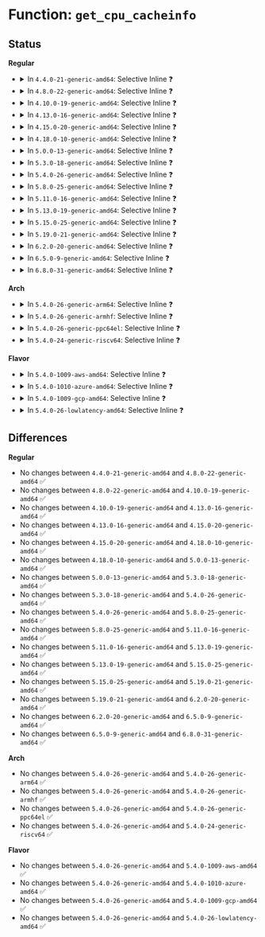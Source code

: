 # Function: <code>get_cpu_cacheinfo</code>

## Status
<b>Regular</b>
<ul>
<li>
<details>
<summary>In <code>4.4.0-21-generic-amd64</code>: Selective Inline ❓</summary>

```c
struct cpu_cacheinfo * get_cpu_cacheinfo(unsigned int cpu)
```

```json
{
  "name": "get_cpu_cacheinfo",
  "collision_type": "Unique Global",
  "inline_type": "Selective",
  "funcs": [
    {
      "addr": 18446744071584425099,
      "name": "get_cpu_cacheinfo",
      "external": true,
      "loc": "drivers/base/cacheinfo.c:37",
      "file": "drivers/base/cacheinfo.c",
      "inline": "not declared, inlined",
      "caller_inline": [
        "drivers/base/cacheinfo.c:free_cache_attributes",
        "drivers/base/cacheinfo.c:free_cache_attributes",
        "drivers/base/cacheinfo.c:detect_cache_attributes",
        "drivers/base/cacheinfo.c:detect_cache_attributes",
        "drivers/base/cacheinfo.c:cache_add_dev"
      ],
      "caller_func": [
        "arch/x86/kernel/cpu/intel_cacheinfo.c:_init_cache_level",
        "arch/x86/kernel/cpu/intel_cacheinfo.c:_populate_cache_leaves",
        "arch/x86/kernel/cpu/intel_cacheinfo.c:_populate_cache_leaves",
        "arch/x86/kernel/cpu/intel_cacheinfo.c:_populate_cache_leaves",
        "arch/x86/kernel/cpu/intel_cacheinfo.c:_populate_cache_leaves",
        "arch/x86/kernel/cpu/intel_cacheinfo.c:_populate_cache_leaves",
        "arch/x86/kernel/cpu/intel_cacheinfo.c:_populate_cache_leaves"
      ]
    }
  ],
  "symbols": [
    {
      "addr": 18446744071584425312,
      "name": "get_cpu_cacheinfo",
      "section": ".text",
      "bind": "STB_GLOBAL",
      "size": 28
    }
  ]
}
```
</details>
</li>
<li>
<details>
<summary>In <code>4.8.0-22-generic-amd64</code>: Selective Inline ❓</summary>

```c
struct cpu_cacheinfo * get_cpu_cacheinfo(unsigned int cpu)
```

```json
{
  "name": "get_cpu_cacheinfo",
  "collision_type": "Unique Global",
  "inline_type": "Selective",
  "funcs": [
    {
      "addr": 18446744071584761589,
      "name": "get_cpu_cacheinfo",
      "external": true,
      "loc": "drivers/base/cacheinfo.c:37",
      "file": "drivers/base/cacheinfo.c",
      "inline": "not declared, inlined",
      "caller_inline": [
        "drivers/base/cacheinfo.c:cache_add_dev",
        "drivers/base/cacheinfo.c:detect_cache_attributes",
        "drivers/base/cacheinfo.c:detect_cache_attributes",
        "drivers/base/cacheinfo.c:free_cache_attributes",
        "drivers/base/cacheinfo.c:free_cache_attributes"
      ],
      "caller_func": [
        "arch/x86/kernel/cpu/intel_cacheinfo.c:_populate_cache_leaves",
        "arch/x86/kernel/cpu/intel_cacheinfo.c:_populate_cache_leaves",
        "arch/x86/kernel/cpu/intel_cacheinfo.c:_populate_cache_leaves",
        "arch/x86/kernel/cpu/intel_cacheinfo.c:_populate_cache_leaves",
        "arch/x86/kernel/cpu/intel_cacheinfo.c:_populate_cache_leaves",
        "arch/x86/kernel/cpu/intel_cacheinfo.c:_populate_cache_leaves",
        "arch/x86/kernel/cpu/intel_cacheinfo.c:_init_cache_level"
      ]
    }
  ],
  "symbols": [
    {
      "addr": 18446744071584761088,
      "name": "get_cpu_cacheinfo",
      "section": ".text",
      "bind": "STB_GLOBAL",
      "size": 28
    }
  ]
}
```
</details>
</li>
<li>
<details>
<summary>In <code>4.10.0-19-generic-amd64</code>: Selective Inline ❓</summary>

```c
struct cpu_cacheinfo * get_cpu_cacheinfo(unsigned int cpu)
```

```json
{
  "name": "get_cpu_cacheinfo",
  "collision_type": "Unique Global",
  "inline_type": "Selective",
  "funcs": [
    {
      "addr": 18446744071584950830,
      "name": "get_cpu_cacheinfo",
      "external": true,
      "loc": "drivers/base/cacheinfo.c:40",
      "file": "drivers/base/cacheinfo.c",
      "inline": "not declared, inlined",
      "caller_inline": [
        "drivers/base/cacheinfo.c:free_cache_attributes",
        "drivers/base/cacheinfo.c:free_cache_attributes"
      ],
      "caller_func": [
        "arch/x86/kernel/cpu/intel_cacheinfo.c:_populate_cache_leaves",
        "arch/x86/kernel/cpu/intel_cacheinfo.c:_populate_cache_leaves",
        "arch/x86/kernel/cpu/intel_cacheinfo.c:_populate_cache_leaves",
        "arch/x86/kernel/cpu/intel_cacheinfo.c:_populate_cache_leaves",
        "arch/x86/kernel/cpu/intel_cacheinfo.c:_populate_cache_leaves",
        "arch/x86/kernel/cpu/intel_cacheinfo.c:_populate_cache_leaves",
        "arch/x86/kernel/cpu/intel_cacheinfo.c:_init_cache_level",
        "arch/x86/kernel/cpu/intel_rdt.c:get_cache_id"
      ]
    }
  ],
  "symbols": [
    {
      "addr": 18446744071584951520,
      "name": "get_cpu_cacheinfo",
      "section": ".text",
      "bind": "STB_GLOBAL",
      "size": 28
    }
  ]
}
```
</details>
</li>
<li>
<details>
<summary>In <code>4.13.0-16-generic-amd64</code>: Selective Inline ❓</summary>

```c
struct cpu_cacheinfo * get_cpu_cacheinfo(unsigned int cpu)
```

```json
{
  "name": "get_cpu_cacheinfo",
  "collision_type": "Unique Global",
  "inline_type": "Selective",
  "funcs": [
    {
      "addr": 18446744071585035669,
      "name": "get_cpu_cacheinfo",
      "external": true,
      "loc": "drivers/base/cacheinfo.c:40",
      "file": "drivers/base/cacheinfo.c",
      "inline": "not declared, inlined",
      "caller_inline": [],
      "caller_func": [
        "arch/x86/kernel/cpu/intel_cacheinfo.c:_populate_cache_leaves",
        "arch/x86/kernel/cpu/intel_cacheinfo.c:_populate_cache_leaves",
        "arch/x86/kernel/cpu/intel_cacheinfo.c:_populate_cache_leaves",
        "arch/x86/kernel/cpu/intel_cacheinfo.c:_populate_cache_leaves",
        "arch/x86/kernel/cpu/intel_cacheinfo.c:_populate_cache_leaves",
        "arch/x86/kernel/cpu/intel_cacheinfo.c:_populate_cache_leaves",
        "arch/x86/kernel/cpu/intel_cacheinfo.c:_init_cache_level",
        "arch/x86/kernel/cpu/intel_rdt.c:get_cache_id"
      ]
    }
  ],
  "symbols": [
    {
      "addr": 18446744071585036368,
      "name": "get_cpu_cacheinfo",
      "section": ".text",
      "bind": "STB_GLOBAL",
      "size": 28
    }
  ]
}
```
</details>
</li>
<li>
<details>
<summary>In <code>4.15.0-20-generic-amd64</code>: Selective Inline ❓</summary>

```c
struct cpu_cacheinfo * get_cpu_cacheinfo(unsigned int cpu)
```

```json
{
  "name": "get_cpu_cacheinfo",
  "collision_type": "Unique Global",
  "inline_type": "Selective",
  "funcs": [
    {
      "addr": 18446744071585458533,
      "name": "get_cpu_cacheinfo",
      "external": true,
      "loc": "drivers/base/cacheinfo.c:40",
      "file": "drivers/base/cacheinfo.c",
      "inline": "not declared, inlined",
      "caller_inline": [],
      "caller_func": [
        "arch/x86/kernel/cpu/intel_cacheinfo.c:_populate_cache_leaves",
        "arch/x86/kernel/cpu/intel_cacheinfo.c:_populate_cache_leaves",
        "arch/x86/kernel/cpu/intel_cacheinfo.c:_populate_cache_leaves",
        "arch/x86/kernel/cpu/intel_cacheinfo.c:_populate_cache_leaves",
        "arch/x86/kernel/cpu/intel_cacheinfo.c:_populate_cache_leaves",
        "arch/x86/kernel/cpu/intel_cacheinfo.c:_populate_cache_leaves",
        "arch/x86/kernel/cpu/intel_cacheinfo.c:_init_cache_level",
        "arch/x86/kernel/cpu/intel_rdt.c:get_cache_id"
      ]
    }
  ],
  "symbols": [
    {
      "addr": 18446744071585459200,
      "name": "get_cpu_cacheinfo",
      "section": ".text",
      "bind": "STB_GLOBAL",
      "size": 28
    }
  ]
}
```
</details>
</li>
<li>
<details>
<summary>In <code>4.18.0-10-generic-amd64</code>: Selective Inline ❓</summary>

```c
struct cpu_cacheinfo * get_cpu_cacheinfo(unsigned int cpu)
```

```json
{
  "name": "get_cpu_cacheinfo",
  "collision_type": "Unique Global",
  "inline_type": "Selective",
  "funcs": [
    {
      "addr": 18446744071585702069,
      "name": "get_cpu_cacheinfo",
      "external": true,
      "loc": "drivers/base/cacheinfo.c:29",
      "file": "drivers/base/cacheinfo.c",
      "inline": "not declared, inlined",
      "caller_inline": [],
      "caller_func": [
        "arch/x86/kernel/cpu/cacheinfo.c:_populate_cache_leaves",
        "arch/x86/kernel/cpu/cacheinfo.c:_populate_cache_leaves",
        "arch/x86/kernel/cpu/cacheinfo.c:_populate_cache_leaves",
        "arch/x86/kernel/cpu/cacheinfo.c:_populate_cache_leaves",
        "arch/x86/kernel/cpu/cacheinfo.c:_populate_cache_leaves",
        "arch/x86/kernel/cpu/cacheinfo.c:_populate_cache_leaves",
        "arch/x86/kernel/cpu/cacheinfo.c:_init_cache_level",
        "arch/x86/kernel/cpu/intel_rdt.c:get_cache_id"
      ]
    }
  ],
  "symbols": [
    {
      "addr": 18446744071585702800,
      "name": "get_cpu_cacheinfo",
      "section": ".text",
      "bind": "STB_GLOBAL",
      "size": 28
    }
  ]
}
```
</details>
</li>
<li>
<details>
<summary>In <code>5.0.0-13-generic-amd64</code>: Selective Inline ❓</summary>

```c
struct cpu_cacheinfo * get_cpu_cacheinfo(unsigned int cpu)
```

```json
{
  "name": "get_cpu_cacheinfo",
  "collision_type": "Unique Global",
  "inline_type": "Selective",
  "funcs": [
    {
      "addr": 18446744071585830325,
      "name": "get_cpu_cacheinfo",
      "external": true,
      "loc": "drivers/base/cacheinfo.c:29",
      "file": "drivers/base/cacheinfo.c",
      "inline": "not declared, inlined",
      "caller_inline": [],
      "caller_func": [
        "arch/x86/kernel/cpu/cacheinfo.c:_populate_cache_leaves",
        "arch/x86/kernel/cpu/cacheinfo.c:_populate_cache_leaves",
        "arch/x86/kernel/cpu/cacheinfo.c:_populate_cache_leaves",
        "arch/x86/kernel/cpu/cacheinfo.c:_populate_cache_leaves",
        "arch/x86/kernel/cpu/cacheinfo.c:_populate_cache_leaves",
        "arch/x86/kernel/cpu/cacheinfo.c:_populate_cache_leaves",
        "arch/x86/kernel/cpu/cacheinfo.c:_init_cache_level",
        "arch/x86/kernel/cpu/resctrl/core.c:get_cache_id",
        "arch/x86/kernel/cpu/resctrl/rdtgroup.c:rdtgroup_cbm_to_size",
        "arch/x86/kernel/cpu/resctrl/pseudo_lock.c:rdtgroup_pseudo_lock_create"
      ]
    }
  ],
  "symbols": [
    {
      "addr": 18446744071585831056,
      "name": "get_cpu_cacheinfo",
      "section": ".text",
      "bind": "STB_GLOBAL",
      "size": 28
    }
  ]
}
```
</details>
</li>
<li>
<details>
<summary>In <code>5.3.0-18-generic-amd64</code>: Selective Inline ❓</summary>

```c
struct cpu_cacheinfo * get_cpu_cacheinfo(unsigned int cpu)
```

```json
{
  "name": "get_cpu_cacheinfo",
  "collision_type": "Unique Global",
  "inline_type": "Selective",
  "funcs": [
    {
      "addr": 18446744071586065333,
      "name": "get_cpu_cacheinfo",
      "external": true,
      "loc": "drivers/base/cacheinfo.c:29",
      "file": "drivers/base/cacheinfo.c",
      "inline": "not declared, inlined",
      "caller_inline": [],
      "caller_func": [
        "arch/x86/kernel/cpu/cacheinfo.c:_init_cache_level",
        "arch/x86/kernel/cpu/cacheinfo.c:__populate_cache_leaves",
        "arch/x86/kernel/cpu/cacheinfo.c:__populate_cache_leaves",
        "arch/x86/kernel/cpu/cacheinfo.c:__populate_cache_leaves",
        "arch/x86/kernel/cpu/cacheinfo.c:__populate_cache_leaves",
        "arch/x86/kernel/cpu/cacheinfo.c:__populate_cache_leaves",
        "arch/x86/kernel/cpu/cacheinfo.c:__populate_cache_leaves",
        "arch/x86/kernel/cpu/resctrl/core.c:get_cache_id",
        "arch/x86/kernel/cpu/resctrl/rdtgroup.c:rdtgroup_cbm_to_size",
        "arch/x86/kernel/cpu/resctrl/pseudo_lock.c:rdtgroup_pseudo_lock_create"
      ]
    }
  ],
  "symbols": [
    {
      "addr": 18446744071586066064,
      "name": "get_cpu_cacheinfo",
      "section": ".text",
      "bind": "STB_GLOBAL",
      "size": 28
    }
  ]
}
```
</details>
</li>
<li>
<details>
<summary>In <code>5.4.0-26-generic-amd64</code>: Selective Inline ❓</summary>

```c
struct cpu_cacheinfo * get_cpu_cacheinfo(unsigned int cpu)
```

```json
{
  "name": "get_cpu_cacheinfo",
  "collision_type": "Unique Global",
  "inline_type": "Selective",
  "funcs": [
    {
      "addr": 18446744071586213221,
      "name": "get_cpu_cacheinfo",
      "external": true,
      "loc": "drivers/base/cacheinfo.c:29",
      "file": "drivers/base/cacheinfo.c",
      "inline": "not declared, inlined",
      "caller_inline": [],
      "caller_func": [
        "arch/x86/kernel/cpu/cacheinfo.c:_init_cache_level",
        "arch/x86/kernel/cpu/cacheinfo.c:__populate_cache_leaves",
        "arch/x86/kernel/cpu/cacheinfo.c:__populate_cache_leaves",
        "arch/x86/kernel/cpu/cacheinfo.c:__populate_cache_leaves",
        "arch/x86/kernel/cpu/cacheinfo.c:__populate_cache_leaves",
        "arch/x86/kernel/cpu/cacheinfo.c:__populate_cache_leaves",
        "arch/x86/kernel/cpu/cacheinfo.c:__populate_cache_leaves",
        "arch/x86/kernel/cpu/resctrl/core.c:get_cache_id",
        "arch/x86/kernel/cpu/resctrl/rdtgroup.c:rdtgroup_cbm_to_size",
        "arch/x86/kernel/cpu/resctrl/pseudo_lock.c:rdtgroup_pseudo_lock_create"
      ]
    }
  ],
  "symbols": [
    {
      "addr": 18446744071586213952,
      "name": "get_cpu_cacheinfo",
      "section": ".text",
      "bind": "STB_GLOBAL",
      "size": 28
    }
  ]
}
```
</details>
</li>
<li>
<details>
<summary>In <code>5.8.0-25-generic-amd64</code>: Selective Inline ❓</summary>

```c
struct cpu_cacheinfo * get_cpu_cacheinfo(unsigned int cpu)
```

```json
{
  "name": "get_cpu_cacheinfo",
  "collision_type": "Unique Global",
  "inline_type": "Selective",
  "funcs": [
    {
      "addr": 18446744071586979877,
      "name": "get_cpu_cacheinfo",
      "external": true,
      "loc": "drivers/base/cacheinfo.c:29",
      "file": "drivers/base/cacheinfo.c",
      "inline": "not declared, inlined",
      "caller_inline": [
        "drivers/base/cacheinfo.c:cache_add_dev",
        "drivers/base/cacheinfo.c:cache_shared_cpu_map_remove",
        "drivers/base/cacheinfo.c:cache_shared_cpu_map_remove",
        "drivers/base/cacheinfo.c:cache_shared_cpu_map_setup",
        "drivers/base/cacheinfo.c:cache_shared_cpu_map_setup"
      ],
      "caller_func": [
        "arch/x86/kernel/cpu/cacheinfo.c:_init_cache_level",
        "arch/x86/kernel/cpu/cacheinfo.c:__populate_cache_leaves",
        "arch/x86/kernel/cpu/cacheinfo.c:__cache_cpumap_setup",
        "arch/x86/kernel/cpu/cacheinfo.c:__cache_cpumap_setup",
        "arch/x86/kernel/cpu/cacheinfo.c:__cache_amd_cpumap_setup",
        "arch/x86/kernel/cpu/cacheinfo.c:__cache_amd_cpumap_setup",
        "arch/x86/kernel/cpu/cacheinfo.c:__cache_amd_cpumap_setup",
        "arch/x86/kernel/cpu/resctrl/core.c:domain_remove_cpu",
        "arch/x86/kernel/cpu/resctrl/core.c:domain_add_cpu",
        "arch/x86/kernel/cpu/resctrl/rdtgroup.c:rdtgroup_cbm_to_size",
        "arch/x86/kernel/cpu/resctrl/pseudo_lock.c:pseudo_lock_region_init"
      ]
    }
  ],
  "symbols": [
    {
      "addr": 18446744071586979248,
      "name": "get_cpu_cacheinfo",
      "section": ".text",
      "bind": "STB_GLOBAL",
      "size": 28
    }
  ]
}
```
</details>
</li>
<li>
<details>
<summary>In <code>5.11.0-16-generic-amd64</code>: Selective Inline ❓</summary>

```c
struct cpu_cacheinfo * get_cpu_cacheinfo(unsigned int cpu)
```

```json
{
  "name": "get_cpu_cacheinfo",
  "collision_type": "Unique Global",
  "inline_type": "Selective",
  "funcs": [
    {
      "addr": 18446744071587066437,
      "name": "get_cpu_cacheinfo",
      "external": true,
      "loc": "drivers/base/cacheinfo.c:29",
      "file": "drivers/base/cacheinfo.c",
      "inline": "not declared, inlined",
      "caller_inline": [
        "drivers/base/cacheinfo.c:cache_add_dev",
        "drivers/base/cacheinfo.c:cache_shared_cpu_map_remove",
        "drivers/base/cacheinfo.c:cache_shared_cpu_map_remove",
        "drivers/base/cacheinfo.c:cache_shared_cpu_map_setup",
        "drivers/base/cacheinfo.c:cache_shared_cpu_map_setup"
      ],
      "caller_func": [
        "arch/x86/kernel/cpu/cacheinfo.c:_init_cache_level",
        "arch/x86/kernel/cpu/cacheinfo.c:__populate_cache_leaves",
        "arch/x86/kernel/cpu/cacheinfo.c:__cache_cpumap_setup",
        "arch/x86/kernel/cpu/cacheinfo.c:__cache_cpumap_setup",
        "arch/x86/kernel/cpu/cacheinfo.c:__cache_amd_cpumap_setup",
        "arch/x86/kernel/cpu/cacheinfo.c:__cache_amd_cpumap_setup",
        "arch/x86/kernel/cpu/cacheinfo.c:__cache_amd_cpumap_setup",
        "arch/x86/kernel/cpu/resctrl/core.c:domain_remove_cpu",
        "arch/x86/kernel/cpu/resctrl/core.c:domain_add_cpu",
        "arch/x86/kernel/cpu/resctrl/rdtgroup.c:rdtgroup_cbm_to_size",
        "arch/x86/kernel/cpu/resctrl/pseudo_lock.c:pseudo_lock_region_init"
      ]
    }
  ],
  "symbols": [
    {
      "addr": 18446744071587065808,
      "name": "get_cpu_cacheinfo",
      "section": ".text",
      "bind": "STB_GLOBAL",
      "size": 28
    }
  ]
}
```
</details>
</li>
<li>
<details>
<summary>In <code>5.13.0-19-generic-amd64</code>: Selective Inline ❓</summary>

```c
struct cpu_cacheinfo * get_cpu_cacheinfo(unsigned int cpu)
```

```json
{
  "name": "get_cpu_cacheinfo",
  "collision_type": "Unique Global",
  "inline_type": "Selective",
  "funcs": [
    {
      "addr": 18446744071586950117,
      "name": "get_cpu_cacheinfo",
      "external": true,
      "loc": "drivers/base/cacheinfo.c:29",
      "file": "drivers/base/cacheinfo.c",
      "inline": "not declared, inlined",
      "caller_inline": [
        "drivers/base/cacheinfo.c:cache_add_dev",
        "drivers/base/cacheinfo.c:cache_shared_cpu_map_remove",
        "drivers/base/cacheinfo.c:cache_shared_cpu_map_remove",
        "drivers/base/cacheinfo.c:cache_shared_cpu_map_setup",
        "drivers/base/cacheinfo.c:cache_shared_cpu_map_setup"
      ],
      "caller_func": [
        "arch/x86/kernel/cpu/cacheinfo.c:_init_cache_level",
        "arch/x86/kernel/cpu/cacheinfo.c:__populate_cache_leaves",
        "arch/x86/kernel/cpu/cacheinfo.c:__populate_cache_leaves",
        "arch/x86/kernel/cpu/cacheinfo.c:__populate_cache_leaves",
        "arch/x86/kernel/cpu/cacheinfo.c:__cache_amd_cpumap_setup",
        "arch/x86/kernel/cpu/cacheinfo.c:__cache_amd_cpumap_setup",
        "arch/x86/kernel/cpu/resctrl/core.c:domain_remove_cpu",
        "arch/x86/kernel/cpu/resctrl/core.c:domain_add_cpu",
        "arch/x86/kernel/cpu/resctrl/rdtgroup.c:rdtgroup_cbm_to_size",
        "arch/x86/kernel/cpu/resctrl/pseudo_lock.c:pseudo_lock_region_alloc"
      ]
    }
  ],
  "symbols": [
    {
      "addr": 18446744071586949664,
      "name": "get_cpu_cacheinfo",
      "section": ".text",
      "bind": "STB_GLOBAL",
      "size": 28
    }
  ]
}
```
</details>
</li>
<li>
<details>
<summary>In <code>5.15.0-25-generic-amd64</code>: Selective Inline ❓</summary>

```c
struct cpu_cacheinfo * get_cpu_cacheinfo(unsigned int cpu)
```

```json
{
  "name": "get_cpu_cacheinfo",
  "collision_type": "Unique Global",
  "inline_type": "Selective",
  "funcs": [
    {
      "addr": 18446744071587515237,
      "name": "get_cpu_cacheinfo",
      "external": true,
      "loc": "drivers/base/cacheinfo.c:29",
      "file": "drivers/base/cacheinfo.c",
      "inline": "not declared, inlined",
      "caller_inline": [
        "drivers/base/cacheinfo.c:cache_add_dev",
        "drivers/base/cacheinfo.c:cache_shared_cpu_map_remove",
        "drivers/base/cacheinfo.c:cache_shared_cpu_map_remove",
        "drivers/base/cacheinfo.c:cache_shared_cpu_map_setup",
        "drivers/base/cacheinfo.c:cache_shared_cpu_map_setup"
      ],
      "caller_func": [
        "arch/x86/kernel/cpu/cacheinfo.c:populate_cache_leaves",
        "arch/x86/kernel/cpu/cacheinfo.c:init_cache_level",
        "arch/x86/kernel/cpu/cacheinfo.c:__cache_cpumap_setup",
        "arch/x86/kernel/cpu/cacheinfo.c:__cache_cpumap_setup",
        "arch/x86/kernel/cpu/cacheinfo.c:__cache_amd_cpumap_setup",
        "arch/x86/kernel/cpu/cacheinfo.c:__cache_amd_cpumap_setup",
        "arch/x86/kernel/cpu/resctrl/core.c:domain_remove_cpu",
        "arch/x86/kernel/cpu/resctrl/core.c:domain_add_cpu",
        "arch/x86/kernel/cpu/resctrl/rdtgroup.c:rdtgroup_cbm_to_size",
        "arch/x86/kernel/cpu/resctrl/pseudo_lock.c:pseudo_lock_region_alloc"
      ]
    }
  ],
  "symbols": [
    {
      "addr": 18446744071587514576,
      "name": "get_cpu_cacheinfo",
      "section": ".text",
      "bind": "STB_GLOBAL",
      "size": 70
    }
  ]
}
```
</details>
</li>
<li>
<details>
<summary>In <code>5.19.0-21-generic-amd64</code>: Selective Inline ❓</summary>

```c
struct cpu_cacheinfo * get_cpu_cacheinfo(unsigned int cpu)
```

```json
{
  "name": "get_cpu_cacheinfo",
  "collision_type": "Unique Global",
  "inline_type": "Selective",
  "funcs": [
    {
      "addr": 18446744071588842885,
      "name": "get_cpu_cacheinfo",
      "external": true,
      "loc": "drivers/base/cacheinfo.c:29",
      "file": "drivers/base/cacheinfo.c",
      "inline": "not declared, inlined",
      "caller_inline": [
        "drivers/base/cacheinfo.c:cache_add_dev",
        "drivers/base/cacheinfo.c:cache_shared_cpu_map_remove",
        "drivers/base/cacheinfo.c:cache_shared_cpu_map_remove",
        "drivers/base/cacheinfo.c:cache_shared_cpu_map_setup",
        "drivers/base/cacheinfo.c:cache_shared_cpu_map_setup"
      ],
      "caller_func": [
        "arch/x86/kernel/cpu/cacheinfo.c:populate_cache_leaves",
        "arch/x86/kernel/cpu/cacheinfo.c:init_cache_level",
        "arch/x86/kernel/cpu/cacheinfo.c:__cache_cpumap_setup",
        "arch/x86/kernel/cpu/cacheinfo.c:__cache_cpumap_setup",
        "arch/x86/kernel/cpu/cacheinfo.c:__cache_amd_cpumap_setup",
        "arch/x86/kernel/cpu/cacheinfo.c:__cache_amd_cpumap_setup",
        "arch/x86/kernel/cpu/resctrl/core.c:domain_remove_cpu",
        "arch/x86/kernel/cpu/resctrl/core.c:domain_add_cpu",
        "arch/x86/kernel/cpu/resctrl/rdtgroup.c:rdtgroup_cbm_to_size",
        "arch/x86/kernel/cpu/resctrl/pseudo_lock.c:pseudo_lock_region_alloc"
      ]
    }
  ],
  "symbols": [
    {
      "addr": 18446744071588842144,
      "name": "get_cpu_cacheinfo",
      "section": ".text",
      "bind": "STB_GLOBAL",
      "size": 78
    }
  ]
}
```
</details>
</li>
<li>
<details>
<summary>In <code>6.2.0-20-generic-amd64</code>: Selective Inline ❓</summary>

```c
struct cpu_cacheinfo * get_cpu_cacheinfo(unsigned int cpu)
```

```json
{
  "name": "get_cpu_cacheinfo",
  "collision_type": "Unique Global",
  "inline_type": "Selective",
  "funcs": [
    {
      "addr": 18446744071590343089,
      "name": "get_cpu_cacheinfo",
      "external": true,
      "loc": "drivers/base/cacheinfo.c:31",
      "file": "drivers/base/cacheinfo.c",
      "inline": "not declared, inlined",
      "caller_inline": [
        "drivers/base/cacheinfo.c:cache_shared_cpu_map_remove",
        "drivers/base/cacheinfo.c:cache_shared_cpu_map_setup",
        "drivers/base/cacheinfo.c:cache_shared_cpu_map_setup"
      ],
      "caller_func": [
        "arch/x86/kernel/cpu/cacheinfo.c:populate_cache_leaves",
        "arch/x86/kernel/cpu/cacheinfo.c:init_cache_level",
        "arch/x86/kernel/cpu/cacheinfo.c:__cache_cpumap_setup",
        "arch/x86/kernel/cpu/cacheinfo.c:__cache_cpumap_setup",
        "arch/x86/kernel/cpu/cacheinfo.c:__cache_amd_cpumap_setup",
        "arch/x86/kernel/cpu/cacheinfo.c:__cache_amd_cpumap_setup",
        "arch/x86/kernel/cpu/resctrl/core.c:domain_remove_cpu",
        "arch/x86/kernel/cpu/resctrl/core.c:domain_add_cpu",
        "arch/x86/kernel/cpu/resctrl/rdtgroup.c:rdtgroup_cbm_to_size",
        "arch/x86/kernel/cpu/resctrl/pseudo_lock.c:rdtgroup_pseudo_lock_create"
      ]
    }
  ],
  "symbols": [
    {
      "addr": 18446744071590344480,
      "name": "get_cpu_cacheinfo",
      "section": ".text",
      "bind": "STB_GLOBAL",
      "size": 78
    }
  ]
}
```
</details>
</li>
<li>
<details>
<summary>In <code>6.5.0-9-generic-amd64</code>: Selective Inline ❓</summary>

```c
struct cpu_cacheinfo * get_cpu_cacheinfo(unsigned int cpu)
```

```json
{
  "name": "get_cpu_cacheinfo",
  "collision_type": "Unique Global",
  "inline_type": "Selective",
  "funcs": [
    {
      "addr": 18446744071590666914,
      "name": "get_cpu_cacheinfo",
      "external": true,
      "loc": "drivers/base/cacheinfo.c:34",
      "file": "drivers/base/cacheinfo.c",
      "inline": "not declared, inlined",
      "caller_inline": [
        "drivers/base/cacheinfo.c:fetch_cache_info",
        "drivers/base/cacheinfo.c:cache_shared_cpu_map_remove",
        "drivers/base/cacheinfo.c:cache_shared_cpu_map_remove",
        "drivers/base/cacheinfo.c:cache_shared_cpu_map_setup",
        "drivers/base/cacheinfo.c:cache_shared_cpu_map_setup"
      ],
      "caller_func": [
        "arch/x86/kernel/cpu/cacheinfo.c:populate_cache_leaves",
        "arch/x86/kernel/cpu/cacheinfo.c:init_cache_level",
        "arch/x86/kernel/cpu/cacheinfo.c:__cache_cpumap_setup",
        "arch/x86/kernel/cpu/cacheinfo.c:__cache_cpumap_setup",
        "arch/x86/kernel/cpu/cacheinfo.c:__cache_amd_cpumap_setup",
        "arch/x86/kernel/cpu/cacheinfo.c:__cache_amd_cpumap_setup",
        "arch/x86/kernel/cpu/resctrl/core.c:domain_remove_cpu",
        "arch/x86/kernel/cpu/resctrl/core.c:domain_add_cpu",
        "arch/x86/kernel/cpu/resctrl/rdtgroup.c:rdtgroup_cbm_to_size",
        "arch/x86/kernel/cpu/resctrl/pseudo_lock.c:rdtgroup_pseudo_lock_create"
      ]
    }
  ],
  "symbols": [
    {
      "addr": 18446744071590664816,
      "name": "get_cpu_cacheinfo",
      "section": ".text",
      "bind": "STB_GLOBAL",
      "size": 78
    }
  ]
}
```
</details>
</li>
<li>
<details>
<summary>In <code>6.8.0-31-generic-amd64</code>: Selective Inline ❓</summary>

```c
struct cpu_cacheinfo * get_cpu_cacheinfo(unsigned int cpu)
```

```json
{
  "name": "get_cpu_cacheinfo",
  "collision_type": "Unique Global",
  "inline_type": "Selective",
  "funcs": [
    {
      "addr": 18446744071591027893,
      "name": "get_cpu_cacheinfo",
      "external": true,
      "loc": "drivers/base/cacheinfo.c:34",
      "file": "drivers/base/cacheinfo.c",
      "inline": "not declared, inlined",
      "caller_inline": [
        "drivers/base/cacheinfo.c:fetch_cache_info",
        "drivers/base/cacheinfo.c:cache_shared_cpu_map_remove",
        "drivers/base/cacheinfo.c:cache_shared_cpu_map_remove",
        "drivers/base/cacheinfo.c:cache_shared_cpu_map_setup",
        "drivers/base/cacheinfo.c:cache_shared_cpu_map_setup"
      ],
      "caller_func": [
        "arch/x86/kernel/cpu/cacheinfo.c:populate_cache_leaves",
        "arch/x86/kernel/cpu/cacheinfo.c:__cache_cpumap_setup",
        "arch/x86/kernel/cpu/cacheinfo.c:__cache_cpumap_setup",
        "arch/x86/kernel/cpu/cacheinfo.c:__cache_amd_cpumap_setup",
        "arch/x86/kernel/cpu/cacheinfo.c:__cache_amd_cpumap_setup",
        "arch/x86/kernel/cpu/cacheinfo.c:init_intel_cacheinfo",
        "arch/x86/kernel/cpu/cacheinfo.c:init_intel_cacheinfo",
        "arch/x86/kernel/cpu/cacheinfo.c:init_intel_cacheinfo",
        "arch/x86/kernel/cpu/cacheinfo.c:init_intel_cacheinfo",
        "arch/x86/kernel/cpu/cacheinfo.c:init_intel_cacheinfo",
        "arch/x86/kernel/cpu/cacheinfo.c:init_hygon_cacheinfo",
        "arch/x86/kernel/cpu/cacheinfo.c:init_amd_cacheinfo",
        "arch/x86/kernel/cpu/cacheinfo.c:init_amd_cacheinfo",
        "arch/x86/kernel/cpu/cacheinfo.c:init_amd_cacheinfo",
        "arch/x86/kernel/cpu/resctrl/core.c:domain_remove_cpu",
        "arch/x86/kernel/cpu/resctrl/core.c:domain_add_cpu",
        "arch/x86/kernel/cpu/resctrl/rdtgroup.c:rdtgroup_cbm_to_size",
        "arch/x86/kernel/cpu/resctrl/pseudo_lock.c:rdtgroup_pseudo_lock_create",
        "mm/page_alloc.c:setup_pcp_cacheinfo"
      ]
    }
  ],
  "symbols": [
    {
      "addr": 18446744071591025248,
      "name": "get_cpu_cacheinfo",
      "section": ".text",
      "bind": "STB_GLOBAL",
      "size": 78
    }
  ]
}
```
</details>
</li>
</ul>
<b>Arch</b>
<ul>
<li>
<details>
<summary>In <code>5.4.0-26-generic-arm64</code>: Selective Inline ❓</summary>

```c
struct cpu_cacheinfo * get_cpu_cacheinfo(unsigned int cpu)
```

```json
{
  "name": "get_cpu_cacheinfo",
  "collision_type": "Unique Global",
  "inline_type": "Selective",
  "funcs": [
    {
      "addr": 18446603336499020368,
      "name": "get_cpu_cacheinfo",
      "external": true,
      "loc": "drivers/base/cacheinfo.c:29",
      "file": "drivers/base/cacheinfo.c",
      "inline": "not declared, inlined",
      "caller_inline": [],
      "caller_func": [
        "arch/arm64/kernel/cacheinfo.c:_populate_cache_leaves",
        "arch/arm64/kernel/cacheinfo.c:_init_cache_level",
        "drivers/acpi/pptt.c:cache_setup_acpi",
        "drivers/acpi/pptt.c:cache_setup_acpi",
        "drivers/acpi/pptt.c:cache_setup_acpi"
      ]
    }
  ],
  "symbols": [
    {
      "addr": 18446603336499020936,
      "name": "get_cpu_cacheinfo",
      "section": ".text",
      "bind": "STB_GLOBAL",
      "size": 64
    }
  ]
}
```
</details>
</li>
<li>
<details>
<summary>In <code>5.4.0-26-generic-armhf</code>: Selective Inline ❓</summary>

```c
struct cpu_cacheinfo * get_cpu_cacheinfo(unsigned int cpu)
```

```json
{
  "name": "get_cpu_cacheinfo",
  "collision_type": "Unique Global",
  "inline_type": "Selective",
  "funcs": [
    {
      "addr": 3231582288,
      "name": "get_cpu_cacheinfo",
      "external": true,
      "loc": "drivers/base/cacheinfo.c:29",
      "file": "drivers/base/cacheinfo.c",
      "inline": "not declared, inlined",
      "caller_inline": [],
      "caller_func": []
    }
  ],
  "symbols": [
    {
      "addr": 3231582676,
      "name": "get_cpu_cacheinfo",
      "section": ".text",
      "bind": "STB_GLOBAL",
      "size": 48
    }
  ]
}
```
</details>
</li>
<li>
<details>
<summary>In <code>5.4.0-26-generic-ppc64el</code>: Selective Inline ❓</summary>

```c
struct cpu_cacheinfo * get_cpu_cacheinfo(unsigned int cpu)
```

```json
{
  "name": "get_cpu_cacheinfo",
  "collision_type": "Unique Global",
  "inline_type": "Selective",
  "funcs": [
    {
      "addr": 13835058055292182912,
      "name": "get_cpu_cacheinfo",
      "external": true,
      "loc": "drivers/base/cacheinfo.c:29",
      "file": "drivers/base/cacheinfo.c",
      "inline": "not declared, inlined",
      "caller_inline": [],
      "caller_func": []
    }
  ],
  "symbols": [
    {
      "addr": 13835058055292183712,
      "name": "get_cpu_cacheinfo",
      "section": ".text",
      "bind": "STB_GLOBAL",
      "size": 48
    }
  ]
}
```
</details>
</li>
<li>
<details>
<summary>In <code>5.4.0-24-generic-riscv64</code>: Selective Inline ❓</summary>

```c
struct cpu_cacheinfo * get_cpu_cacheinfo(unsigned int cpu)
```

```json
{
  "name": "get_cpu_cacheinfo",
  "collision_type": "Unique Global",
  "inline_type": "Selective",
  "funcs": [
    {
      "addr": 18446743936276387902,
      "name": "get_cpu_cacheinfo",
      "external": true,
      "loc": "drivers/base/cacheinfo.c:29",
      "file": "drivers/base/cacheinfo.c",
      "inline": "not declared, inlined",
      "caller_inline": [],
      "caller_func": [
        "arch/riscv/kernel/cacheinfo.c:_populate_cache_leaves",
        "arch/riscv/kernel/cacheinfo.c:_init_cache_level"
      ]
    }
  ],
  "symbols": [
    {
      "addr": 18446743936276388422,
      "name": "get_cpu_cacheinfo",
      "section": ".text",
      "bind": "STB_GLOBAL",
      "size": 58
    }
  ]
}
```
</details>
</li>
</ul>
<b>Flavor</b>
<ul>
<li>
<details>
<summary>In <code>5.4.0-1009-aws-amd64</code>: Selective Inline ❓</summary>

```c
struct cpu_cacheinfo * get_cpu_cacheinfo(unsigned int cpu)
```

```json
{
  "name": "get_cpu_cacheinfo",
  "collision_type": "Unique Global",
  "inline_type": "Selective",
  "funcs": [
    {
      "addr": 18446744071585973429,
      "name": "get_cpu_cacheinfo",
      "external": true,
      "loc": "drivers/base/cacheinfo.c:29",
      "file": "drivers/base/cacheinfo.c",
      "inline": "not declared, inlined",
      "caller_inline": [],
      "caller_func": [
        "arch/x86/kernel/cpu/cacheinfo.c:_init_cache_level",
        "arch/x86/kernel/cpu/cacheinfo.c:__populate_cache_leaves",
        "arch/x86/kernel/cpu/cacheinfo.c:__populate_cache_leaves",
        "arch/x86/kernel/cpu/cacheinfo.c:__populate_cache_leaves",
        "arch/x86/kernel/cpu/cacheinfo.c:__populate_cache_leaves",
        "arch/x86/kernel/cpu/cacheinfo.c:__populate_cache_leaves",
        "arch/x86/kernel/cpu/cacheinfo.c:__populate_cache_leaves",
        "arch/x86/kernel/cpu/resctrl/core.c:get_cache_id",
        "arch/x86/kernel/cpu/resctrl/rdtgroup.c:rdtgroup_cbm_to_size",
        "arch/x86/kernel/cpu/resctrl/pseudo_lock.c:rdtgroup_pseudo_lock_create"
      ]
    }
  ],
  "symbols": [
    {
      "addr": 18446744071585974160,
      "name": "get_cpu_cacheinfo",
      "section": ".text",
      "bind": "STB_GLOBAL",
      "size": 28
    }
  ]
}
```
</details>
</li>
<li>
<details>
<summary>In <code>5.4.0-1010-azure-amd64</code>: Selective Inline ❓</summary>

```c
struct cpu_cacheinfo * get_cpu_cacheinfo(unsigned int cpu)
```

```json
{
  "name": "get_cpu_cacheinfo",
  "collision_type": "Unique Global",
  "inline_type": "Selective",
  "funcs": [
    {
      "addr": 18446744071585822693,
      "name": "get_cpu_cacheinfo",
      "external": true,
      "loc": "drivers/base/cacheinfo.c:29",
      "file": "drivers/base/cacheinfo.c",
      "inline": "not declared, inlined",
      "caller_inline": [],
      "caller_func": [
        "arch/x86/kernel/cpu/cacheinfo.c:_init_cache_level",
        "arch/x86/kernel/cpu/cacheinfo.c:__populate_cache_leaves",
        "arch/x86/kernel/cpu/cacheinfo.c:__populate_cache_leaves",
        "arch/x86/kernel/cpu/cacheinfo.c:__populate_cache_leaves",
        "arch/x86/kernel/cpu/cacheinfo.c:__populate_cache_leaves",
        "arch/x86/kernel/cpu/cacheinfo.c:__populate_cache_leaves",
        "arch/x86/kernel/cpu/cacheinfo.c:__populate_cache_leaves",
        "arch/x86/kernel/cpu/resctrl/core.c:get_cache_id",
        "arch/x86/kernel/cpu/resctrl/rdtgroup.c:rdtgroup_cbm_to_size",
        "arch/x86/kernel/cpu/resctrl/pseudo_lock.c:rdtgroup_pseudo_lock_create"
      ]
    }
  ],
  "symbols": [
    {
      "addr": 18446744071585823424,
      "name": "get_cpu_cacheinfo",
      "section": ".text",
      "bind": "STB_GLOBAL",
      "size": 28
    }
  ]
}
```
</details>
</li>
<li>
<details>
<summary>In <code>5.4.0-1009-gcp-amd64</code>: Selective Inline ❓</summary>

```c
struct cpu_cacheinfo * get_cpu_cacheinfo(unsigned int cpu)
```

```json
{
  "name": "get_cpu_cacheinfo",
  "collision_type": "Unique Global",
  "inline_type": "Selective",
  "funcs": [
    {
      "addr": 18446744071586163237,
      "name": "get_cpu_cacheinfo",
      "external": true,
      "loc": "drivers/base/cacheinfo.c:29",
      "file": "drivers/base/cacheinfo.c",
      "inline": "not declared, inlined",
      "caller_inline": [],
      "caller_func": [
        "arch/x86/kernel/cpu/cacheinfo.c:_init_cache_level",
        "arch/x86/kernel/cpu/cacheinfo.c:__populate_cache_leaves",
        "arch/x86/kernel/cpu/cacheinfo.c:__populate_cache_leaves",
        "arch/x86/kernel/cpu/cacheinfo.c:__populate_cache_leaves",
        "arch/x86/kernel/cpu/cacheinfo.c:__populate_cache_leaves",
        "arch/x86/kernel/cpu/cacheinfo.c:__populate_cache_leaves",
        "arch/x86/kernel/cpu/cacheinfo.c:__populate_cache_leaves",
        "arch/x86/kernel/cpu/resctrl/core.c:get_cache_id",
        "arch/x86/kernel/cpu/resctrl/rdtgroup.c:rdtgroup_cbm_to_size",
        "arch/x86/kernel/cpu/resctrl/pseudo_lock.c:rdtgroup_pseudo_lock_create"
      ]
    }
  ],
  "symbols": [
    {
      "addr": 18446744071586163968,
      "name": "get_cpu_cacheinfo",
      "section": ".text",
      "bind": "STB_GLOBAL",
      "size": 28
    }
  ]
}
```
</details>
</li>
<li>
<details>
<summary>In <code>5.4.0-26-lowlatency-amd64</code>: Selective Inline ❓</summary>

```c
struct cpu_cacheinfo * get_cpu_cacheinfo(unsigned int cpu)
```

```json
{
  "name": "get_cpu_cacheinfo",
  "collision_type": "Unique Global",
  "inline_type": "Selective",
  "funcs": [
    {
      "addr": 18446744071586271941,
      "name": "get_cpu_cacheinfo",
      "external": true,
      "loc": "drivers/base/cacheinfo.c:29",
      "file": "drivers/base/cacheinfo.c",
      "inline": "not declared, inlined",
      "caller_inline": [],
      "caller_func": [
        "arch/x86/kernel/cpu/cacheinfo.c:_init_cache_level",
        "arch/x86/kernel/cpu/cacheinfo.c:__populate_cache_leaves",
        "arch/x86/kernel/cpu/cacheinfo.c:__populate_cache_leaves",
        "arch/x86/kernel/cpu/cacheinfo.c:__populate_cache_leaves",
        "arch/x86/kernel/cpu/cacheinfo.c:__populate_cache_leaves",
        "arch/x86/kernel/cpu/cacheinfo.c:__populate_cache_leaves",
        "arch/x86/kernel/cpu/cacheinfo.c:__populate_cache_leaves",
        "arch/x86/kernel/cpu/resctrl/core.c:get_cache_id",
        "arch/x86/kernel/cpu/resctrl/rdtgroup.c:rdtgroup_cbm_to_size",
        "arch/x86/kernel/cpu/resctrl/pseudo_lock.c:rdtgroup_pseudo_lock_create"
      ]
    }
  ],
  "symbols": [
    {
      "addr": 18446744071586272672,
      "name": "get_cpu_cacheinfo",
      "section": ".text",
      "bind": "STB_GLOBAL",
      "size": 28
    }
  ]
}
```
</details>
</li>
</ul>

## Differences
<b>Regular</b>
<ul>
<li>
No changes between <code>4.4.0-21-generic-amd64</code> and <code>4.8.0-22-generic-amd64</code> ✅
</li>
<li>
No changes between <code>4.8.0-22-generic-amd64</code> and <code>4.10.0-19-generic-amd64</code> ✅
</li>
<li>
No changes between <code>4.10.0-19-generic-amd64</code> and <code>4.13.0-16-generic-amd64</code> ✅
</li>
<li>
No changes between <code>4.13.0-16-generic-amd64</code> and <code>4.15.0-20-generic-amd64</code> ✅
</li>
<li>
No changes between <code>4.15.0-20-generic-amd64</code> and <code>4.18.0-10-generic-amd64</code> ✅
</li>
<li>
No changes between <code>4.18.0-10-generic-amd64</code> and <code>5.0.0-13-generic-amd64</code> ✅
</li>
<li>
No changes between <code>5.0.0-13-generic-amd64</code> and <code>5.3.0-18-generic-amd64</code> ✅
</li>
<li>
No changes between <code>5.3.0-18-generic-amd64</code> and <code>5.4.0-26-generic-amd64</code> ✅
</li>
<li>
No changes between <code>5.4.0-26-generic-amd64</code> and <code>5.8.0-25-generic-amd64</code> ✅
</li>
<li>
No changes between <code>5.8.0-25-generic-amd64</code> and <code>5.11.0-16-generic-amd64</code> ✅
</li>
<li>
No changes between <code>5.11.0-16-generic-amd64</code> and <code>5.13.0-19-generic-amd64</code> ✅
</li>
<li>
No changes between <code>5.13.0-19-generic-amd64</code> and <code>5.15.0-25-generic-amd64</code> ✅
</li>
<li>
No changes between <code>5.15.0-25-generic-amd64</code> and <code>5.19.0-21-generic-amd64</code> ✅
</li>
<li>
No changes between <code>5.19.0-21-generic-amd64</code> and <code>6.2.0-20-generic-amd64</code> ✅
</li>
<li>
No changes between <code>6.2.0-20-generic-amd64</code> and <code>6.5.0-9-generic-amd64</code> ✅
</li>
<li>
No changes between <code>6.5.0-9-generic-amd64</code> and <code>6.8.0-31-generic-amd64</code> ✅
</li>
</ul>
<b>Arch</b>
<ul>
<li>
No changes between <code>5.4.0-26-generic-amd64</code> and <code>5.4.0-26-generic-arm64</code> ✅
</li>
<li>
No changes between <code>5.4.0-26-generic-amd64</code> and <code>5.4.0-26-generic-armhf</code> ✅
</li>
<li>
No changes between <code>5.4.0-26-generic-amd64</code> and <code>5.4.0-26-generic-ppc64el</code> ✅
</li>
<li>
No changes between <code>5.4.0-26-generic-amd64</code> and <code>5.4.0-24-generic-riscv64</code> ✅
</li>
</ul>
<b>Flavor</b>
<ul>
<li>
No changes between <code>5.4.0-26-generic-amd64</code> and <code>5.4.0-1009-aws-amd64</code> ✅
</li>
<li>
No changes between <code>5.4.0-26-generic-amd64</code> and <code>5.4.0-1010-azure-amd64</code> ✅
</li>
<li>
No changes between <code>5.4.0-26-generic-amd64</code> and <code>5.4.0-1009-gcp-amd64</code> ✅
</li>
<li>
No changes between <code>5.4.0-26-generic-amd64</code> and <code>5.4.0-26-lowlatency-amd64</code> ✅
</li>
</ul>
